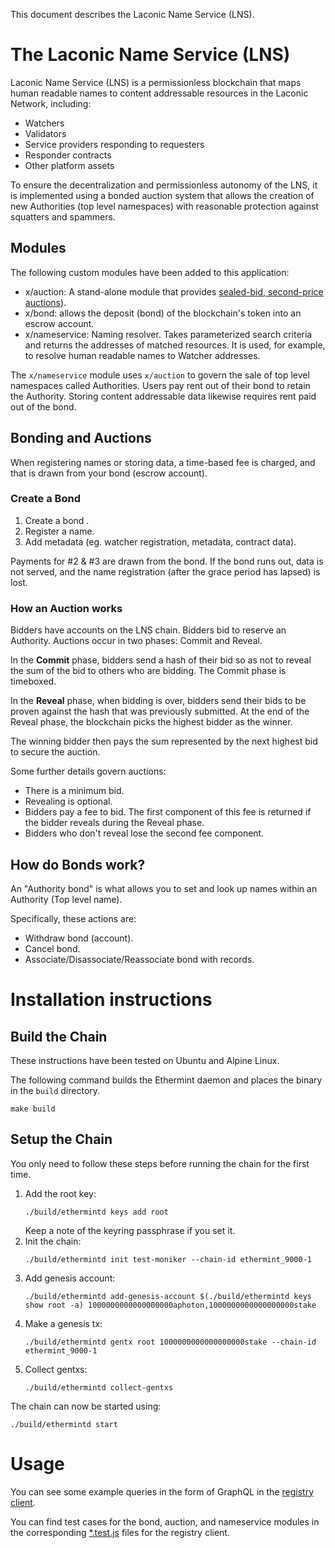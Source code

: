 This document describes the Laconic Name Service (LNS).

# The Laconic Name Service (LNS)

Laconic Name Service (LNS) is a permissionless blockchain that maps human readable names to content addressable resources in the Laconic Network, including:

* Watchers 
* Validators
* Service providers responding to requesters
* Responder contracts
* Other platform assets

To ensure the decentralization and permissionless autonomy of the LNS, it is implemented using a bonded auction system that allows the creation of new Authorities (top level namespaces) with reasonable protection against squatters and spammers.

## Modules

The following custom modules have been added to this application:

* x/auction: A stand-alone module that provides [sealed-bid, second-price auctions](https://en.wikipedia.org/wiki/Vickrey_auction)).
* x/bond: allows the deposit (bond) of the blockchain's token into an escrow account.
* x/nameservice: Naming resolver. Takes parameterized search criteria and returns the addresses of matched resources. It is used, for example, to resolve human readable names to Watcher addresses.  

The `x/nameservice` module uses `x/auction` to govern the sale of top level namespaces called Authorities. Users pay rent out of their bond to retain the Authority. Storing content addressable data likewise requires rent paid out of the bond.

## Bonding and Auctions

When registering names or storing data, a time-based fee is charged, and that is drawn from your bond (escrow account).

### Create a Bond

1. Create a bond .
2. Register a name.
3. Add metadata (eg. watcher registration, metadata, contract data).

Payments for #2 & #3 are drawn from the bond. If the bond runs out, data is not served, and the name registration (after the grace period has lapsed) is lost.

### How an Auction works

Bidders have accounts on the LNS chain. Bidders bid to reserve an Authority. Auctions occur in two phases: Commit and Reveal.

In the **Commit** phase, bidders send a hash of their bid so as not to reveal the sum of the bid to others who are bidding. The Commit phase is timeboxed. 

In the **Reveal** phase, when bidding is over, bidders send their bids to be proven against the hash that was previously submitted. At the end of the Reveal phase, the blockchain picks the highest bidder as the winner. 

The winning bidder then pays the sum represented by the next highest bid to secure the auction.

Some further details govern auctions:

- There is a minimum bid.
- Revealing is optional.
- Bidders pay a fee to bid. The first component of this fee is returned if the bidder reveals during the Reveal phase.
- Bidders who don't reveal lose the second fee component.

## How do Bonds work?

An "Authority bond" is what allows you to set and look up names within an Authority (Top level name).

Specifically, these actions are:
- Withdraw bond (account).
- Cancel bond.
- Associate/Disassociate/Reassociate bond with records.

# Installation instructions

## Build the Chain

These instructions have been tested on Ubuntu and Alpine Linux.

The following command builds the Ethermint daemon and places the binary in the `build` directory.

```
make build
```

## Setup the Chain

You only need to follow these steps before running the chain for the first time.

1. Add the root key:
   ```
   ./build/ethermintd keys add root
   ```
   Keep a note of the keyring passphrase if you set it.
2. Init the chain:
   ```
   ./build/ethermintd init test-moniker --chain-id ethermint_9000-1
   ```
3. Add genesis account:
   ```
   ./build/ethermintd add-genesis-account $(./build/ethermintd keys show root -a) 1000000000000000000aphoton,1000000000000000000stake
   ```
4. Make a genesis tx:
   ```
   ./build/ethermintd gentx root 1000000000000000000stake --chain-id ethermint_9000-1 
   ```
5. Collect gentxs:
   ```
   ./build/ethermintd collect-gentxs
   ```

The chain can now be started using:

```
./build/ethermintd start
```

# Usage

You can see some example queries in the form of GraphQL in the [registry client](https://github.com/vulcanize/dxns-registry-client/blob/main/src/registry_client.js). 

You can find test cases for the bond, auction, and nameservice modules in the corresponding [*.test.js](https://github.com/vulcanize/dxns-registry-client/tree/main/src) files for the registry client.
